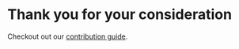 # Thank you for your consideration

Checkout out our [contribution guide](http://apiato.io/docs/general/contribution-guide).
